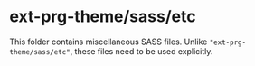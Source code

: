 # ext-prg-theme/sass/etc

This folder contains miscellaneous SASS files. Unlike `"ext-prg-theme/sass/etc"`, these files
need to be used explicitly.
